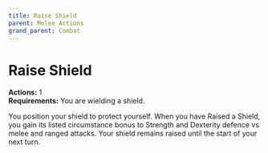 ```yaml
---
title: Raise Shield
parent: Melee Actions
grand_parent: Combat
---
```


# Raise Shield
**Actions:** 1<br>
**Requirements:** You are wielding a shield.

You position your shield to protect yourself. When you have Raised a Shield, you gain its listed circumstance bonus to Strength and Dexterity defence vs melee and ranged attacks. Your shield remains raised until the start of your next turn.
